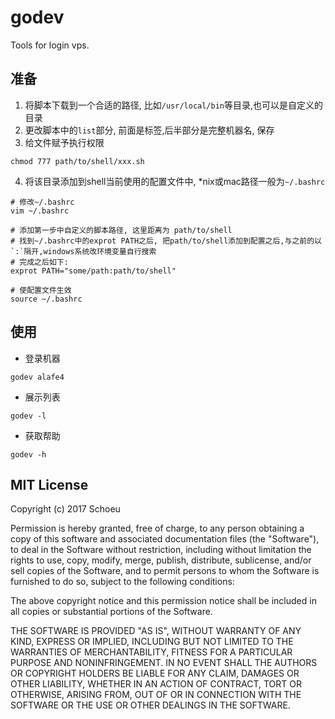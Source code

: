 # godev
Tools for login vps.

## 准备
1. 将脚本下载到一个合适的路径, 比如`/usr/local/bin`等目录,也可以是自定义的目录
2. 更改脚本中的`list`部分, 前面是标签,后半部分是完整机器名, 保存
3. 给文件赋予执行权限
```
chmod 777 path/to/shell/xxx.sh
```
4. 将该目录添加到shell当前使用的配置文件中, *nix或mac路径一般为`~/.bashrc`
```
# 修改~/.bashrc
vim ~/.bashrc

# 添加第一步中自定义的脚本路径, 这里距离为 path/to/shell
# 找到~/.bashrc中的exprot PATH之后, 把path/to/shell添加到配置之后,与之前的以`:`隔开,windows系统改环境变量自行搜索
# 完成之后如下:
exprot PATH="some/path:path/to/shell"

# 使配置文件生效
source ~/.bashrc

```

## 使用
- 登录机器
```
godev alafe4
```

- 展示列表
```
godev -l
```

- 获取帮助
```
godev -h
```


## MIT License

Copyright (c) 2017 Schoeu

Permission is hereby granted, free of charge, to any person obtaining a copy
of this software and associated documentation files (the "Software"), to deal
in the Software without restriction, including without limitation the rights
to use, copy, modify, merge, publish, distribute, sublicense, and/or sell
copies of the Software, and to permit persons to whom the Software is
furnished to do so, subject to the following conditions:

The above copyright notice and this permission notice shall be included in all
copies or substantial portions of the Software.

THE SOFTWARE IS PROVIDED "AS IS", WITHOUT WARRANTY OF ANY KIND, EXPRESS OR
IMPLIED, INCLUDING BUT NOT LIMITED TO THE WARRANTIES OF MERCHANTABILITY,
FITNESS FOR A PARTICULAR PURPOSE AND NONINFRINGEMENT. IN NO EVENT SHALL THE
AUTHORS OR COPYRIGHT HOLDERS BE LIABLE FOR ANY CLAIM, DAMAGES OR OTHER
LIABILITY, WHETHER IN AN ACTION OF CONTRACT, TORT OR OTHERWISE, ARISING FROM,
OUT OF OR IN CONNECTION WITH THE SOFTWARE OR THE USE OR OTHER DEALINGS IN THE
SOFTWARE.
